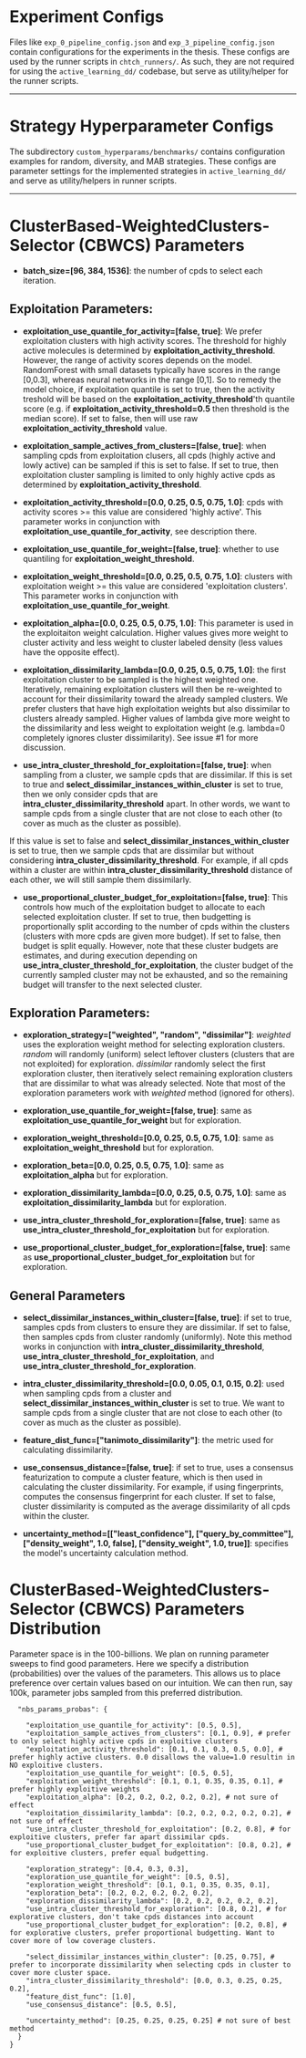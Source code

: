 # Experiment Configs

Files like `exp_0_pipeline_config.json` and `exp_3_pipeline_config.json` contain configurations for the experiments in the thesis. 
These configs are used by the runner scripts in `chtch_runners/`. 
As such, they are not required for using the `active_learning_dd/` codebase, but serve as utility/helper for the runner scripts. 

---
# Strategy Hyperparameter Configs

The subdirectory `custom_hyperparams/benchmarks/` contains configuration examples for random, diversity, and MAB strategies. 
These configs are parameter settings for the implemented strategies in `active_learning_dd/` and serve as utility/helpers in runner scripts. 

---
# ClusterBased-WeightedClusters-Selector (CBWCS) Parameters

- **batch_size=[96, 384, 1536]**: the number of cpds to select each iteration. 

## Exploitation Parameters: 

- **exploitation_use_quantile_for_activity=[false, true]**: We prefer exploitation clusters with high activity scores. 
The threshold for highly active molecules is determined by **exploitation_activity_threshold**. However, the range of
activity scores depends on the model. RandomForest with small datasets typically have scores in the range [0,0.3], whereas
neural networks in the range [0,1]. So to remedy the model choice, if exploitation quantile is set to true, then the 
activity treshold will be based on the **exploitation_activity_threshold**'th quantile score (e.g. if **exploitation_activity_threshold=0.5** 
then threshold is the median score). If set to false, then will use raw **exploitation_activity_threshold** value.

- **exploitation_sample_actives_from_clusters=[false, true]**: when sampling cpds from exploitation clusers, all cpds (highly active and lowly active)
can be sampled if this is set to false. If set to true, then exploitation cluster sampling is limited to only highly active cpds as determined by **exploitation_activity_threshold**.

- **exploitation_activity_threshold=[0.0, 0.25, 0.5, 0.75, 1.0]**: cpds with activity scores >= this value are considered 'highly active'. 
This parameter works in conjunction with **exploitation_use_quantile_for_activity**, see description there.

- **exploitation_use_quantile_for_weight=[false, true]**: whether to use quantiling for **exploitation_weight_threshold**.

- **exploitation_weight_threshold=[0.0, 0.25, 0.5, 0.75, 1.0]**: clusters with exploitation weight >= this value are considered 'exploitation clusters'.
This parameter works in conjunction with **exploitation_use_quantile_for_weight**. 

- **exploitation_alpha=[0.0, 0.25, 0.5, 0.75, 1.0]**: This parameter is used in the exploitaiton weight calculation. Higher values gives more
weight to cluster activity and less weight to cluster labeled density (less values have the opposite effect). 

- **exploitation_dissimilarity_lambda=[0.0, 0.25, 0.5, 0.75, 1.0]**: the first exploitation cluster to be sampled is the highest weighted one. 
Iteratively, remaining exploitation clusters will then be re-weighted to account for their dissimilarity toward the already sampled clusters. We prefer 
clusters that have high exploitation weights but also dissimilar to clusters already sampled. Higher values of lambda give more weight to 
the dissimilarity and less weight to exploitation weight (e.g. lambda=0 completely ignores cluster dissimilarity). See issue #1 for more discussion.

- **use_intra_cluster_threshold_for_exploitation=[false, true]**: when sampling from a cluster, we sample cpds that are dissimilar. If this is set to true and 
**select_dissimilar_instances_within_cluster** is set to true, then we only consider cpds that are **intra_cluster_dissimilarity_threshold** apart. In other words, 
we want to sample cpds from a single cluster that are not close to each other (to cover as much as the cluster as possible). 

If this value is set to false and **select_dissimilar_instances_within_cluster** is set to true, then we sample cpds that are dissimilar but without considering 
**intra_cluster_dissimilarity_threshold**. For example, if all cpds within a cluster are within **intra_cluster_dissimilarity_threshold** distance of each other, 
we will still sample them dissimilarly. 


- **use_proportional_cluster_budget_for_exploitation=[false, true]**: This controls how much of the exploitation budget to allocate to each selected exploitation cluster. 
If set to true, then budgetting is proportionally split according to the number of cpds within the clusters (clusters with more cpds are given more budget). If set to false,
then budget is split equally. However, note that these cluster budgets are estimates, and during execution depending on **use_intra_cluster_threshold_for_exploitation**, the 
cluster budget of the currently sampled cluster may not be exhausted, and so the remaining budget will transfer to the next selected cluster. 

## Exploration Parameters:

- **exploration_strategy=["weighted", "random", "dissimilar"]**: _weighted_ uses the exploration weight method for selecting exploration clusters. _random_ will randomly (uniform) select 
leftover clusters (clusters that are not exploited) for exploration. _dissimilar_ randomly select the first exploration cluster, then iteratively select remaining exploration clusters that 
are dissimilar to what was already selected. Note that most of the exploration parameters work with _weighted_ method (ignored for others).


- **exploration_use_quantile_for_weight=[false, true]**: same as **exploitation_use_quantile_for_weight** but for exploration.

- **exploration_weight_threshold=[0.0, 0.25, 0.5, 0.75, 1.0]**: same as **exploitation_weight_threshold** but for exploration.

- **exploration_beta=[0.0, 0.25, 0.5, 0.75, 1.0]**: same as **exploitation_alpha** but for exploration.

- **exploration_dissimilarity_lambda=[0.0, 0.25, 0.5, 0.75, 1.0]**: same as **exploitation_dissimilarity_lambda** but for exploration.

- **use_intra_cluster_threshold_for_exploration=[false, true]**: same as **use_intra_cluster_threshold_for_exploitation** but for exploration.

- **use_proportional_cluster_budget_for_exploration=[false, true]**: same as **use_proportional_cluster_budget_for_exploitation** but for exploration.


## General Parameters

- **select_dissimilar_instances_within_cluster=[false, true]**: if set to true, samples cpds from clusters to ensure they are dissimilar. If set to false, then samples cpds 
from cluster randomly (uniformly). Note this method works in conjunction with **intra_cluster_dissimilarity_threshold**, **use_intra_cluster_threshold_for_exploitation**, 
and **use_intra_cluster_threshold_for_exploration**.

- **intra_cluster_dissimilarity_threshold=[0.0, 0.05, 0.1, 0.15, 0.2]**: used when sampling cpds from a cluster and  **select_dissimilar_instances_within_cluster** is set to true. 
We want to sample cpds from a single cluster that are not close to each other (to cover as much as the cluster as possible). 

- **feature_dist_func=["tanimoto_dissimilarity"]**: the metric used for calculating dissimilarity.

- **use_consensus_distance=[false, true]**: if set to true, uses a consensus featurization to compute a cluster feature, which is then used in calculating the cluster dissimilarity. 
For example, if using fingerprints, computes the consensus fingerprint for each cluster. If set to false, cluster dissimilarity is computed as the average dissimilarity of all cpds within 
the cluster.

- **uncertainty_method=[["least_confidence"], 
                        ["query_by_committee"], 
                        ["density_weight", 1.0, false],
                        ["density_weight", 1.0, true]]**: specifies the model's uncertainty calculation method.
                        
# ClusterBased-WeightedClusters-Selector (CBWCS) Parameters Distribution

Parameter space is in the 100-billions. We plan on running parameter sweeps to find good parameters. Here we specify a distribution (probabilities) over the values of the parameters. 
This allows us to place preference over certain values based on our intuition. We can then run, say 100k, parameter jobs sampled from this preferred distribution.

```
  "nbs_params_probas": {
  
    "exploitation_use_quantile_for_activity": [0.5, 0.5], 
    "exploitation_sample_actives_from_clusters": [0.1, 0.9], # prefer to only select highly active cpds in exploitive clusters
    "exploitation_activity_threshold": [0.1, 0.1, 0.3, 0.5, 0.0], # prefer highly active clusters. 0.0 disallows the value=1.0 resultin in NO exploitive clusters.
    "exploitation_use_quantile_for_weight": [0.5, 0.5],
    "exploitation_weight_threshold": [0.1, 0.1, 0.35, 0.35, 0.1], # prefer highly exploitive weights
    "exploitation_alpha": [0.2, 0.2, 0.2, 0.2, 0.2], # not sure of effect
    "exploitation_dissimilarity_lambda": [0.2, 0.2, 0.2, 0.2, 0.2], # not sure of effect
    "use_intra_cluster_threshold_for_exploitation": [0.2, 0.8], # for exploitive clusters, prefer far apart dissimilar cpds.
    "use_proportional_cluster_budget_for_exploitation": [0.8, 0.2], # for exploitive clusters, prefer equal budgetting.
    
    "exploration_strategy": [0.4, 0.3, 0.3],
    "exploration_use_quantile_for_weight": [0.5, 0.5],
    "exploration_weight_threshold": [0.1, 0.1, 0.35, 0.35, 0.1],
    "exploration_beta": [0.2, 0.2, 0.2, 0.2, 0.2],
    "exploration_dissimilarity_lambda": [0.2, 0.2, 0.2, 0.2, 0.2],
    "use_intra_cluster_threshold_for_exploration": [0.8, 0.2], # for explorative clusters, don't take cpds distances into account
    "use_proportional_cluster_budget_for_exploration": [0.2, 0.8], # for explorative clusters, prefer proportional budgetting. Want to cover more of low coverage clusters.
    
    "select_dissimilar_instances_within_cluster": [0.25, 0.75], # prefer to incorporate dissimilarity when selecting cpds in cluster to cover more cluster space.
    "intra_cluster_dissimilarity_threshold": [0.0, 0.3, 0.25, 0.25, 0.2],
    "feature_dist_func": [1.0],
    "use_consensus_distance": [0.5, 0.5],
    
    "uncertainty_method": [0.25, 0.25, 0.25, 0.25] # not sure of best method
  }
}
```